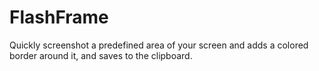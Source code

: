 # FlashFrame
Quickly screenshot a predefined area of your screen and adds a colored border around it, and saves to the clipboard.

